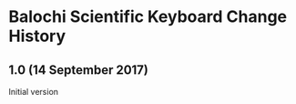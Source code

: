 Balochi Scientific Keyboard Change History
===============================

1.0 (14 September 2017)
-----------------
Initial version
